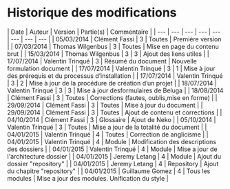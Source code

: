Historique des modifications
============================

| Date | Auteur | Version | Partie(s) | Commentaire |
| --- | --- | --- | --- | --- | --- | --- | --- |
| 05/03/2014 | Clément Fassi | 3 | Toutes | Première version |
| 07/03/2014 | Thomas Wilgenbus | 3 | Toutes | Mise en page du contenu brut |
| 15/03/2014 | Thomas Wilgenbus | 3 | 3 | Ajout des liens utiles |
| 17/07/2014 | Valentin Trinqué | 3 | Résumé du document | Nouvelle formulation document |
| 17/07/2014 | Valentin Trinqué | 3 | 1 | Mise à jour des prérequis et du processus d’installation |
| 17/07/2014 | Valentin Trinqué | 3 | 2 | Mise à jour de la procédure de création d’un projet |
| 18/07/2014 | Valentin Trinqué | 3 | 3 | Mise à jour desformulaires de Beluga |
| 18/08/2014 | Clément Fassi | 3 | Toutes | Corrections (fautes, oublis,mise en forme) |
| 29/09/2014 | Clément Fassi | 3 | Toutes | Mise à jour du document |
| 29/09/2014 | Clément Fassi | 3 | Toutes | Ajout de contenu et corrections |
| 04/10/2014 | Clément Fassi | 3 | Glossaire | Ajout de Neko |
| 05/10/2014 | Valentin Trinqué | 3 | Toutes | Mise a jour de la totalité du document |
| 04/01/2015 | Valentin Trinqué | 4 | Toutes | Correction de anglicisme |
| 04/01/2015 | Valentin Trinqué | 4 | Module | Modification des descriptions des dossiers |
| 04/01/2015 | Valentin Trinqué | 4 | Module | Mise a jour de l'architecture dossier |
| 04/01/2015 | Jeremy Letang | 4 | Module | Ajout du dossier "repository" |
| 04/01/2015 | Jeremy Letang | 4 | Repository | Ajout du chapitre "repository" |
| 04/01/2015 | Guillaume Gomez | 4 | Tous les modules | Mise a jour des modules. Unification du style |